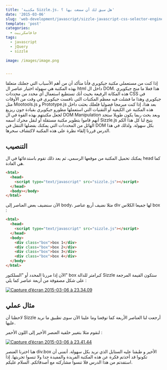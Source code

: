 ```yaml
---
title: 'مكتبة Sizzle.js، هل سبق لك أن سمعت بها ؟'
date: '2015-03-06'
slug: 'web-development/javascript/sizzle-javascript-css-selector-engine'
template: 'post'
categories:
  - جافاسكريبت
tags:
  - javascript
  - jQuery
  - sizzle
  
image: /images/image.png


---
```


إذا كنت من مستعملي مكتبة جيكويري فأنا متأكد أن من أهم الأسباب التي جعلتك متعلقا بهذه المكتبة هي سهولة اختيار عناصر ال html داخل ال DOM. هذا فعلا ما منح جيكويري هذه المكانة الرفيعة بحيث أنك تستطيع استعمال أي محدد من محددات CSS في جيكويري وهذا ما فشلت فيه معظم المكتبات التي نافست جيكويري في وقت من الأوقات مثل Mootools.js و Prototype.js بعد هذا، إذا كنت مبرمجا فضوليا فلعلك بحثت داخل هذه المكتبة عن الكيفية أو التقنيات التي استعملها مطورو جيكويري بقيادة جون ريزيغ لجعل مكتبتهم بهذه القوة في ال DOM Manipulation وبعد بحث ربما يكون طويلا ستجد أنهم قاموا بتطوير مكتبة مستقلة أو لنقل محرك اسمه Sizzle.js يتيح لنا كل هذا الكم الهائل من المحددات التي يمكنك بفضلها التنقل في DOM بكل سهولة. ولذلك في هذا الدرس قررنا إلقاء نظرة على هذه المكتبة لاكتشاف سحرها.

## التنصيب

يمكنك تحميل المكتبة من موقعها الرسمي، ثم بعد ذلك تقوم باستدعائها في ال head كما هي العادة.

```html
<html>
  <head>
    <script type="text/javascript" src="sizzle.js"></script>
  </head>
  <body></body>
</html>
```

الآن سنضيف بعض العناصر إلى body، مثلا نضيف أربع عناصر div لها جميعا الكلاس box :

```html
<html>
  <head>
    <script type="text/javascript" src="sizzle.js"></script>
  </head>
  <body>
    <div class="box">box 1</div>
    <div class="box">box 2</div>
    <div class="box">box 3</div>
    <div class="box">box 4</div>
  </body>
</html>
```

الآن إذا مررنا المحدد أو "السلكتور" box كبرامتر للدالة Sizzle ستكون القيمة المرجعة على شكل مصفوفة من أربعة عناصر كما يلي :

[![Capture d’écran 2015-03-06 à 23.34.09](../images/Capture-d’écran-2015-03-06-à-23.34.09.png)](../images/Capture-d’écran-2015-03-06-à-23.34.09.png)

## مثال عملي

لاحظنا أن Sizzle أرجعت لنا العناصر الأربعة كما توقعنا وما علينا الآن سوى تطبيق ما نريد عليها.

لنقوم مثلا بتغيير خلفية العنصر الأخير إلى اللون الأحمر :

[![Capture d’écran 2015-03-06 à 23.41.44](../images/Capture-d’écran-2015-03-06-à-23.41.44.png)](../images/Capture-d’écran-2015-03-06-à-23.41.44.png)

هنا اخترنا العنصر div.box الأخير و طبقنا عليه الستايل الذي نريد بكل سهولة. أتمنى أن تكونوا قد أخذتم فكرة عن هذه المكتبة الفريدة والمفيدة جدا ولا تنسوا تجربتها. إذا استفدتم من هذا الدرس فلا تنسوا مشاركته مع أصدقائكم. السلام عليكم.
